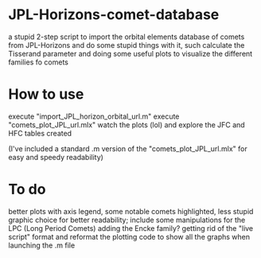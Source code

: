 # JPL-Horizons-comet-database
a stupid 2-step script to import the orbital elements database of comets from JPL-Horizons and do some stupid things with it, such calculate the Tisserand parameter and doing some useful plots to visualize the different families fo comets

# How to use
execute "import_JPL_horizon_orbital_url.m"
execute "comets_plot_JPL_url.mlx"
watch the plots (lol) and explore the JFC and HFC tables created

(I've included a standard .m version of the "comets_plot_JPL_url.mlx" for easy and speedy readability)

# To do
better plots with axis legend, some notable comets highlighted, less stupid graphic choice for better readability;
include some manipulations for the LPC (Long Period Comets)
adding the Encke family? 
getting rid of the "live script" format and reformat the plotting code to show all the graphs when launching the .m file
